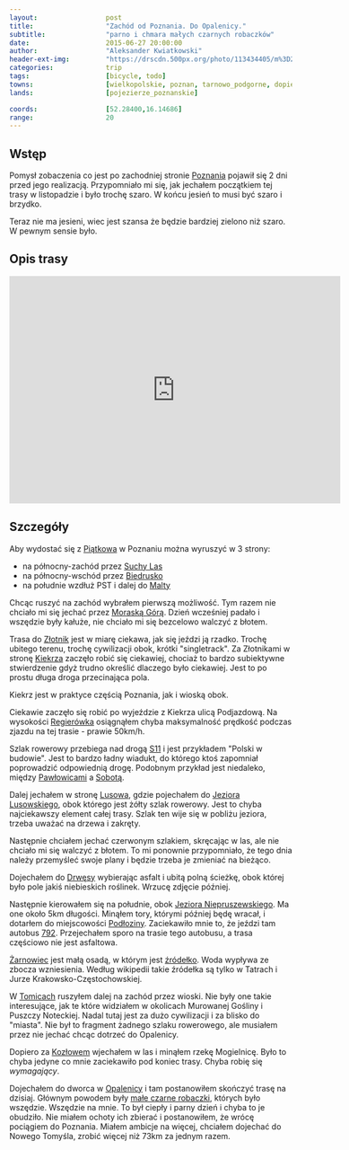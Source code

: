 ```yaml
---
layout:                 post
title:                  "Zachód od Poznania. Do Opalenicy."
subtitle:               "parno i chmara małych czarnych robaczków"
date:                   2015-06-27 20:00:00
author:                 "Aleksander Kwiatkowski"
header-ext-img:         "https://drscdn.500px.org/photo/113434405/m%3D2048/b37a325381b845d289fc2f26ef14e99b"
categories:             trip
tags:                   [bicycle, todo]
towns:                  [wielkopolskie, poznan, tarnowo_podgorne, dopiewo, buk, opalenica]
lands:                  [pojezierze_poznanskie]

coords:                 [52.28400,16.14686]
range:                  20
---
```


[route]:                        https://www.strava.com/activities/334055350

[dopiewo-bus-792]:              http://www.dopiewo.pl/frontend.php?m=2954,7,106,0&t=Kompleksowy,rozklad,jazdy,komunikacji,publicznej

[wiki-zarnowiec]:               https://pl.wikipedia.org/wiki/%C5%BBarnowiec_(wojew%C3%B3dztwo_wielkopolskie)
[wiki-zarnowiec-zrodelko]:      https://pl.wikipedia.org/wiki/%C5%B9r%C3%B3de%C5%82ko_%C5%BBarnowiec
[wiki-piatkowo]:                https://pl.wikipedia.org/wiki/Pi%C4%85tkowo_(Pozna%C5%84)
[wiki-poznan]:                  https://pl.wikipedia.org/wiki/Pozna%C5%84
[wiki-suchy-las]:               https://pl.wikipedia.org/wiki/Suchy_Las
[wiki-biedrusko]:               https://pl.wikipedia.org/wiki/Biedrusko
[wiki-malta]:                   https://pl.wikipedia.org/wiki/Malta_(Pozna%C5%84)
[wiki-moraska-gora]:            https://pl.wikipedia.org/wiki/Moraska_G%C3%B3ra
[wiki-zlotniki]:                https://pl.wikipedia.org/wiki/Z%C5%82otniki_(powiat_pozna%C5%84ski)
[wiki-kiekrz]:                  https://pl.wikipedia.org/wiki/Kiekrz_(wojew%C3%B3dztwo_wielkopolskie)
[wiki-regierowko]:              https://pl.wikipedia.org/wiki/Rogier%C3%B3wko
[wiki-s11]:                     https://pl.wikipedia.org/wiki/Droga_ekspresowa_S11_(Polska)
[wiki-pawlowice]:               https://pl.wikipedia.org/wiki/Paw%C5%82owice_(powiat_pozna%C5%84ski)
[wiki-sobota]:                  https://pl.wikipedia.org/wiki/Sobota_(wojew%C3%B3dztwo_wielkopolskie)
[wiki-lusowo]:                  https://pl.wikipedia.org/wiki/Lusowo_(wojew%C3%B3dztwo_wielkopolskie)
[wiki-jezioro-lusowskie]:       https://pl.wikipedia.org/wiki/Jezioro_Lusowskie
[wiki-drwesa]:                  https://pl.wikipedia.org/wiki/Drw%C4%99sa
[wiki-jezioro-niepruszewskie]:  https://pl.wikipedia.org/wiki/Jezioro_Niepruszewskie
[wiki-podloziny]:               https://pl.wikipedia.org/wiki/Pod%C5%82oziny
[wiki-tomice]:                  https://pl.wikipedia.org/wiki/Tomice_(powiat_pozna%C5%84ski)
[wiki-kozlowo]:                 https://pl.wikipedia.org/wiki/Koz%C5%82owo_(powiat_nowotomyski)
[wiki-opalenica]:               https://pl.wikipedia.org/wiki/Opalenica
[wiki-wciornastki]:             https://pl.wikipedia.org/wiki/Wciornastki

Wstęp
-----

Pomysł zobaczenia co jest po zachodniej stronie [Poznania][wiki-poznan] pojawił się 2 dni przed jego realizacją.
Przypomniało mi się,
jak jechałem początkiem tej trasy w listopadzie i było trochę szaro. W końcu jesień to musi być szaro i brzydko.

Teraz nie ma jesieni, wiec jest szansa że będzie bardziej zielono niż szaro. W pewnym sensie było.


Opis trasy
----------

<iframe height='405' width='590' frameborder='0' allowtransparency='true' scrolling='no' src='https://www.strava.com/activities/334055350/embed/db852ecb5532e9006827d9c9f4e0bd64ee0783c7'></iframe>


Szczegóły
---------

Aby wydostać się z [Piątkowa][wiki-piatkowo] w Poznaniu można wyruszyć w 3 strony:

* na północny-zachód przez [Suchy Las][wiki-suchy-las]
* na północny-wschód przez [Biedrusko][wiki-biedrusko]
* na południe wzdłuż PST i dalej do [Malty][wiki-malta]

Chcąc ruszyć na zachód wybrałem pierwszą możliwość. Tym razem nie chciało mi się jechać przez
[Moraską Górą][wiki-moraska-gora]. Dzień
wcześniej padało i wszędzie były kałuże, nie chciało mi się bezcelowo walczyć z błotem.

Trasa do [Złotnik][wiki-zlotniki] jest w miarę ciekawa, jak się jeździ ją rzadko. Trochę ubitego terenu, trochę cywilizacji obok,
krótki "singletrack". Za Złotnikami w stronę [Kiekrza][wiki-kiekrz] zaczęło robić się ciekawiej,
chociaż to bardzo subiektywne stwierdzenie
gdyż trudno określić dlaczego było ciekawiej. Jest to po prostu długa droga przecinająca pola.

Kiekrz jest w praktyce częścią Poznania, jak i wioską obok.

Ciekawie zaczęło się robić po wyjeździe z Kiekrza ulicą Podjazdową. Na wysokości [Regierówka][wiki-regierowko] osiągnąłem chyba
maksymalność prędkość podczas zjazdu na tej trasie - prawie 50km/h.

Szlak rowerowy przebiega nad drogą [S11][wiki-s11] i jest przykładem "Polski w budowie". Jest to bardzo ładny wiadukt, do którego
ktoś zapomniał poprowadzić odpowiednią drogę. Podobnym przykład jest niedaleko, między 
[Pawłowicami][wiki-pawlowice] a [Sobotą][wiki-sobota].

Dalej jechałem w stronę [Lusowa][wiki-lusowo], gdzie pojechałem do [Jeziora Lusowskiego][wiki-jezioro-lusowskie],
obok którego jest żółty szlak rowerowy.
Jest to chyba najciekawszy element całej trasy. Szlak ten wije się w pobliżu jeziora, trzeba uważać na drzewa i zakręty.

Następnie chciałem jechać czerwonym szlakiem, skręcając w las, ale nie chciało mi się walczyć z błotem. To mi
ponownie przypomniało, że tego dnia należy przemyśleć swoje plany i będzie trzeba je zmieniać na bieżąco.

Dojechałem do [Drwęsy][wiki-drwesa] wybierając asfalt i ubitą polną ścieżkę, obok której było pole jakiś
niebieskich roślinek. Wrzucę zdjęcie później.

Następnie kierowałem się na południe, obok [Jeziora Niepruszewskiego][wiki-jezioro-niepruszewskie].
Ma one około 5km długości. Minąłem tory,
którymi później będę wracał, i dotarłem do miejscowości [Podłoziny][wiki-podloziny]. Zaciekawiło mnie to, że jeździ tam autobus
[792][dopiewo-bus-792]. Przejechałem sporo na trasie tego autobusu, a trasa częściowo nie jest asfaltowa.

[Żarnowiec][wiki-zarnowiec] jest małą osadą, w którym jest [źródełko][wiki-zarnowiec-zrodelko]. Woda wypływa ze zbocza
wzniesienia. Według wikipedii takie źródełka są tylko w Tatrach i Jurze Krakowsko-Częstochowskiej.

W [Tomicach][wiki-tomice] ruszyłem dalej na zachód przez wioski. Nie były one takie interesujące, jak te które widziałem
w okolicach Murowanej Gośliny i Puszczy Noteckiej. Nadal tutaj jest za dużo cywilizacji i za blisko do "miasta".
Nie był to fragment żadnego szlaku rowerowego, ale musiałem przez nie jechać chcąc dotrzeć do Opalenicy.

Dopiero za [Kozłowem][wiki-kozlowo] wjechałem w las i minąłem rzekę Mogielnicę. Było to chyba jedyne co mnie zaciekawiło
pod koniec trasy. Chyba robię się *wymagający*.

Dojechałem do dworca w [Opalenicy][wiki-opalenica] i tam postanowiłem skończyć trasę na dzisiaj. Głównym powodem były
[małe czarne robaczki][wiki-wciornastki], których było wszędzie. Wszędzie na mnie. To był ciepły i parny dzień i chyba to je
obudziło. Nie miałem ochoty ich zbierać i postanowiłem, że wrócę pociągiem do Poznania. Miałem ambicje na
więcej, chciałem dojechać do Nowego Tomyśla, zrobić więcej niż 73km za jednym razem.


